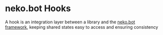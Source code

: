 # neko.bot Hooks
A hook is an integration layer between a library and the [neko.bot framework](/framework), keeping shared states easy to access and ensuring consistency
